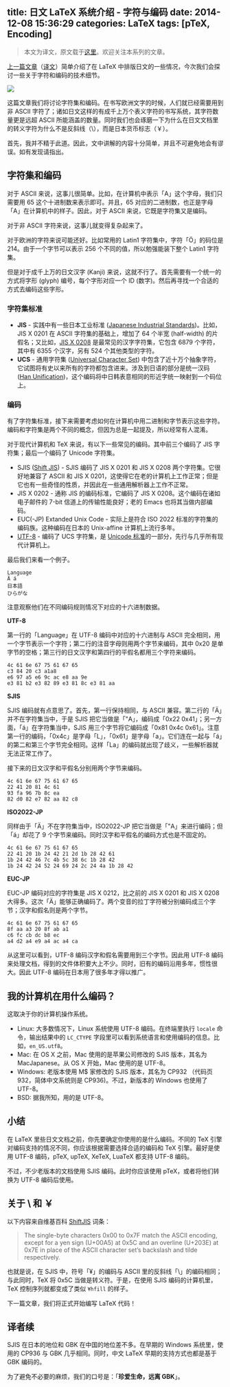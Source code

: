 title: 日文 LaTeX 系统介绍 - 字符与编码
date: 2014-12-08 15:36:29
categories: LaTeX
tags: [pTeX, Encoding]
---

> 本文为译文，原文载于[这里](http://www.preining.info/blog/2014/12/writing-japanese-in-latex-part-2-characters-and-encodings/)。欢迎关注本系列的文章。

[上一篇文章](http://www.preining.info/blog/2014/12/writing-japanese-in-latex-part-1-introduction/)（[译文](http://liam0205.me/2014/12/07/ptex-intro-and-tutorial-01/)）简单介绍了在 LaTeX 中排版日文的一些情况，今次我们会探讨一些关于字符和编码的技术细节。

![](http://www.preining.info/blog/wp-content/uploads/2014/12/nihongo-latex.jpg)

<!--more-->

这篇文章我们将讨论字符集和编码。在书写欧洲文字的时候，人们就已经需要用到非 ASCII 字符了；诸如日文这样的有成千上万个表义字符的书写系统，其字符数量更是远超 ASCII 所能涵盖的数量。同时我们也会琢磨一下为什么在日文文档里的转义字符为什么不是反斜线（\），而是日本货币标志（￥）。

首先，我并不精于此道。因此，文中讲解的内容十分简单，并且不可避免地会有谬误。如有发现请指出。

## 字符集和编码

对于 ASCII 来说，这事儿很简单。比如，在计算机中表示「A」这个字母，我们只需要用 65 这个十进制数来表示即可。并且，65 对应的二进制数，也正是字母「A」在计算机中的样子。因此，对于 ASCII 来说，它既是字符集又是编码。

对于非 ASCII 字符来说，这事儿就变得复杂起来了。

对于欧洲的字符来说可能还好。比如常用的 Latin1 字符集中，字符「Ö」的码位是 214。由于一个字节可以表示 256 个不同的值，所以勉强能装下整个 Latin1 字符集。

但是对于成千上万的日文汉字 (Kanji) 来说，这就不行了。首先需要有一个统一的方式将字形 (glyph) 编号，每个字形对应一个 ID (数字)。然后再寻找一个合适的方式去编码这些字形。

### 字符集标准

* **JIS** - 实践中有一些日本工业标准 ([Japanese Industrial Standards](http://en.wikipedia.org/wiki/Japanese_Industrial_Standard))。比如，JIS X 0201 在 ASCII 字符集的基础上，增加了 64 个半宽 (half-width) 的片假名；又比如，[JIS X 0208](http://en.wikipedia.org/wiki/JIS_X_0208) 是最常见的汉字字符集，它包含 6879 个字符，其中有 6355 个汉字，另有 524 个其他类型的字符。
* **UCS** - 通用字符集 ([Universal Character Set](http://zh.wikipedia.org/wiki/通用字符集)) 中包含了近十万个抽象字符，它试图将有史以来所有的字符都包含进来。涉及到日语的部分是统一汉码 ([Han Unification](http://en.wikipedia.org/wiki/Han_unification))，这个编码将中日韩表意相同的形近字统一映射到一个码位上。

### 编码

有了字符集标准，接下来需要考虑如何在计算机中用二进制和字节表示这些字符。编码和字符集是两个不同的概念，但因为总是一起提及，所以经常有人混淆。

对于现代计算机和 TeX 来说，有以下一些常见的编码。其中前三个编码了 JIS 字符集；最后一个编码了 Unicode 字符集。

* SJIS ([Shift JIS](http://zh.wikipedia.org/wiki/Shift_JIS)) - SJIS 编码了 JIS X 0201 和 JIS X 0208 两个字符集。它很好地兼容了 ASCII 和 JIS X 0201，这使得它在老的计算机上工作正常；但是它也有一些奇怪的性质，并因此在一些通用解析器上工作不正常。
* JIS X 0202 - 通称 JIS 的编码标准，它编码了 JIS X 0208。这个编码在诸如电子邮件的 7-bit 信道上的传输性能良好；老的 Emacs 也将其当做内部编码。
* EUC(-JP) Extanded Unix Code - 实际上是符合 ISO 2022 标准的字符集的编码族。这种编码在日本的 Unix-affine 计算机上流行多年。
* [UTF-8](http://en.wikipedia.org/wiki/UTF-8) - 编码了 UCS 字符集，是 [Unicode 标准](http://en.wikipedia.org/wiki/Unicode)的一部分，先行与几乎所有现代计算机上。

最后我们来看一个例子。

    Language
    Ä á
    日本語
    ひらがな

注意观察他们在不同编码规则情况下对应的十六进制数据。

**UTF-8**

第一行的「Language」在 UTF-8 编码中对应的十六进制与 ASCII 完全相同，用一个字节表示一个字符；第二行的注音字母则用两个字节来编码，其中 0x20 是单字节的空格；第三行的日文汉字和第四行的平假名都用三个字符来编码。

    4c 61 6e 67 75 61 67 65
    c3 84 20 c3 a1a8
    e6 97 a5 e6 9c ac e8 aa 9e
    e3 81 b2 e3 82 89 e3 81 8c e3 81 aa

**SJIS**

SJIS 编码就有点意思了。首先，第一行保持相同，与 ASCII 兼容。第二行的「Ä」并不在字符集当中，于是 SJIS 把它当做是「"A」，编码成「0x22 0x41」；另一方面，「á」在字符集当中，SJIS 用三个字节将它编码成「0x81 0x4c 0x61」。注意第一行的编码，「0x4c」是字母「L」，「0x61」是字母「a」。它们连在一起与「á」的第二和第三个字节完全相同。这样「La」的编码就出现了歧义，一些解析器就无法正常工作了。

接下来的日文汉字和平假名分别用两个字节来编码。

    4c 61 6e 67 75 61 67 65
    22 41 20 81 4c 61
    93 fa 96 7b 8c ea
    82 d0 82 e7 82 aa 82 c8

**ISO2022-JP**

同样由于「Ä」不在字符集当中，ISO2022-JP 把它当做是「"A」来进行编码；但「á」却花了 9 个字节来编码。同时汉字和平假名的编码方式也是不固定的。

    4c 61 6e 67 75 61 67 65
    22 41 20 1b 24 42 21 2d 1b 28 42 61
    1b 24 42 46 7c 4b 5c 38 6c 1b 28 42
    1b 24 42 24 52 24 69 24 2c 24 4a 1b 28 42

**EUC-JP**

EUC-JP 编码对应的字符集是 JIS X 0212，比之前的 JIS X 0201 和 JIS X 0208 大得多。这次「Ä」能够正确编码了。两个变音的拉丁字符被分别编码成三个字节；汉字和假名则是两个字节。

    4c 61 6e 67 75 61 67 65
    8f aa a3 20 8f ab a1
    c6 fc cb dc b8 ec
    a4 d2 a4 e9 a4 ac a4 ca

从这里可以看到，UTF-8 编码汉字和假名需要用到三个字节。因此用 UTF-8 编码来处理文档，得到的文件体积要大上不少。同时，旧有的编码沿用多年，惯性很大。因此 UTF-8 编码在日本用了很多年才得以推广。

## 我的计算机在用什么编码？

这取决于你的计算机操作系统。

* Linux: 大多数情况下，Linux 系统使用 UTF-8 编码。在终端里执行 `locale` 命令，输出结果中的 `LC_CTYPE` 字段里可以看到系统语言和使用编码的信息。比如，`en_US.utf8`。
* Mac: 在 OS X 之前，Mac 使用的是苹果公司修改的 SJIS 版本，其名为 MacJapanese。从 OS X 开始，Mac 使用的是 UTF-8。
* Windows: 老版本使用 M$ 家修改的 SJIS 版本，其名为 CP932 （代码页 932，简体中文系统则是 CP936)。不过，新版本的 Windows 也使用了 UTF-8。
* BSD: 据我所知，用的是 UTF-8。

## 小结

在 LaTeX 里些日文文档之前，你先要确定你使用的是什么编码。不同的 TeX 引擎对编码支持的情况不同，你应该根据需要选择合适的编码和 TeX 引擎。最好是使用 UTF-8 编码，pTeX, upTeX, XeTeX, LuaTeX 都支持 UTF-8 编码。

不过，不少老版本的文档使用 SJIS 编码。此时你应该使用 pTeX，或者将他们转换为 UTF-8 编码后使用。

## 关于 \ 和 ￥

以下内容来自维基百科 [ShiftJIS](http://en.wikipedia.org/wiki/Shift_JIS) 词条：

> The single-byte characters 0x00 to 0x7F match the ASCII encoding, except for a yen sign (U+00A5) at 0x5C and an overline (U+203E) at 0x7E in place of the ASCII character set’s backslash and tilde respectively.

也就是说，在 SJIS 中，符号「¥」的编码与 ASCII 里的反斜线「\」的编码相同；与此同时，TeX 将 0x5C 当做是转义符。于是，在使用 SJIS 编码的计算机里，TeX 控制序列就都变成了类似 `¥hfill` 的样子。

下一篇文章，我们将正式开始编写 LaTeX 代码！

## 译者续

SJIS 在日本的地位和 GBK 在中国的地位差不多。在早期的 Windows 系统里，使用的 CP936 与 GBK 几乎相同。同时，中文 LaTeX 早期的支持方式也都是基于 GBK 编码的。

为了避免不必要的麻烦，我们的口号是：「**珍爱生命，远离 GBK**」。


